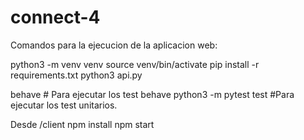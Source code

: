 # connect-4

Comandos para la ejecucion de la aplicacion web:

python3 -m venv venv
source venv/bin/activate
pip install -r requirements.txt
python3 api.py

behave    # Para ejecutar los test behave
python3 -m pytest test    #Para ejecutar los test unitarios.


Desde /client
npm install
npm start
